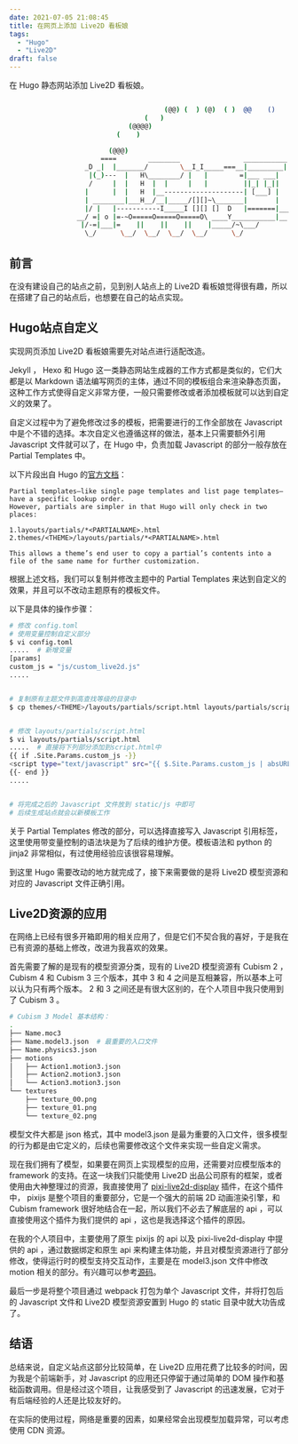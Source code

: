 ```yaml
---
date: 2021-07-05 21:08:45
title: 在网页上添加 Live2D 看板娘
tags:
  - "Hugo"
  - "Live2D"
draft: false
---
```


在 Hugo 静态网站添加 Live2D 看板娘。

<!--more-->

``` bash

                                       (@@) (  ) (@)  ( )  @@    ()    @     O     @     O      @
                                  (   )
                              (@@@@)
                           (    )

                         (@@@)
                       ====        ________                ___________
                   _D _|  |_______/        \__I_I_____===__|_________|
                    |(_)---  |   H\________/ |   |        =|___ ___|      _________________
                    /     |  |   H  |  |     |   |         ||_| |_||     _|                \_____A
                   |      |  |   H  |__--------------------| [___] |   =|                        |
                   | ________|___H__/__|_____/[][]~\_______|       |   -|                        |
                   |/ |   |-----------I_____I [][] []  D   |=======|____|________________________|_
                 __/ =| o |=-~O=====O=====O=====O\ ____Y___________|__|__________________________|_
                  |/-=|___|=    ||    ||    ||    |_____/~\___/          |_D__D__D_|  |_D__D__D_|
                   \_/      \__/  \__/  \__/  \__/      \_/               \_/   \_/    \_/   \_/

```

## 前言

在没有建设自己的站点之前，见到别人站点上的 Live2D 看板娘觉得很有趣，所以在搭建了自己的站点后，也想要在自己的站点实现。

## Hugo站点自定义

实现网页添加 Live2D 看板娘需要先对站点进行适配改造。

Jekyll ， Hexo 和 Hugo 这一类静态网站生成器的工作方式都是类似的，它们大都是以 Markdown 语法编写网页的主体，通过不同的模板组合来渲染静态页面，这种工作方式使得自定义非常方便，一般只需要修改或者添加模板就可以达到自定义的效果了。

自定义过程中为了避免修改过多的模板，把需要进行的工作全部放在 Javascript 中是个不错的选择。本次自定义也遵循这样的做法，基本上只需要额外引用 Javascript 文件就可以了，在 Hugo 中，负责加载 Javascript 的部分一般存放在 Partial Templates 中。

以下片段出自 Hugo 的[官方文档](https://gohugo.io/templates/partials/])：

```
Partial templates—like single page templates and list page templates—have a specific lookup order.
However, partials are simpler in that Hugo will only check in two places:

1.layouts/partials/*<PARTIALNAME>.html
2.themes/<THEME>/layouts/partials/*<PARTIALNAME>.html

This allows a theme’s end user to copy a partial’s contents into a file of the same name for further customization.
```

根据上述文档，我们可以复制并修改主题中的 Partial Templates 来达到自定义的效果，并且可以不改动主题原有的模板文件。

以下是具体的操作步骤：

``` bash
# 修改 config.toml 
# 使用变量控制自定义部分
$ vi config.toml
.....  # 新增变量
[params]
custom_js = "js/custom_live2d.js"  
.....


# 复制原有主题文件到高查找等级的目录中
$ cp themes/<THEME>/layouts/partials/script.html layouts/partials/script.html


# 修改 layouts/partials/script.html
$ vi layouts/partials/script.html
.....  # 直接将下列部分添加到script.html中
{{ if .Site.Params.custom_js -}}
<script type="text/javascript" src="{{ $.Site.Params.custom_js | absURL }}"></script>
{{- end }}
.....


# 将完成之后的 Javascript 文件放到 static/js 中即可
# 后续生成站点就会以新模板工作
```

关于 Partial Templates 修改的部分，可以选择直接写入 Javascript 引用标签，这里使用带变量控制的语法块是为了后续的维护方便。模板语法和 python 的 jinja2 非常相似，有过使用经验应该很容易理解。

到这里 Hugo 需要改动的地方就完成了，接下来需要做的是将 Live2D 模型资源和对应的 Javascript 文件正确引用。

## Live2D资源的应用

在网络上已经有很多开箱即用的相关应用了，但是它们不契合我的喜好，于是我在已有资源的基础上修改，改进为我喜欢的效果。

首先需要了解的是现有的模型资源分类，现有的 Live2D 模型资源有 Cubism 2 ， Cubism 4 和 Cubism 3 三个版本，其中 3 和 4 之间是互相兼容，所以基本上可以认为只有两个版本。 2 和 3 之间还是有很大区别的，在个人项目中我只使用到了 Cubism 3 。

``` bash
# Cubism 3 Model 基本结构：
.
├── Name.moc3
├── Name.model3.json  # 最重要的入口文件
├── Name.physics3.json
├── motions
│   ├── Action1.motion3.json
│   ├── Action2.motion3.json
│   └── Action3.motion3.json
└── textures
    ├── texture_00.png
    ├── texture_01.png
    └── texture_02.png
```

模型文件大都是 json 格式，其中 model3.json 是最为重要的入口文件，很多模型的行为都是由它定义的，后续也需要修改这个文件来实现一些自定义需求。

现在我们拥有了模型，如果要在网页上实现模型的应用，还需要对应模型版本的 framework 的支持。在这一块我们只能使用 Live2D 出品公司原有的框架，或者使用由大神整理过的资源，我直接使用了 [pixi-live2d-display](https://github.com/guansss/pixi-live2d-display) 插件，在这个插件中， pixijs 是整个项目的重要部分，它是一个强大的前端 2D 动画渲染引擎，和 Cubism framework 很好地结合在一起，所以我们不必去了解底层的 api ，可以直接使用这个插件为我们提供的 api ，这也是我选择这个插件的原因。

在我的个人项目中，主要使用了原生 pixijs 的 api 以及 pixi-live2d-display 中提供的 api ，通过数据绑定和原生 api 来构建主体功能，并且对模型资源进行了部分修改，使得运行时的模型支持交互动作，主要是在 model3.json 文件中修改 motion 相关的部分。有兴趣可以参考[源码](https://github.com/yuweizzz/CustomLive2D)。

最后一步是将整个项目通过 webpack 打包为单个 Javascript 文件，并将打包后的 Javascript 文件和 Live2D 模型资源安置到 Hugo 的 static 目录中就大功告成了。

## 结语

总结来说，自定义站点这部分比较简单，在 Live2D 应用花费了比较多的时间，因为我是个前端新手，对 Javascript 的应用还只停留于通过简单的 DOM 操作和基础函数调用。但是经过这个项目，让我感受到了 Javascript 的迅速发展，它对于有后端经验的人还是比较友好的。

在实际的使用过程，网络是重要的因素，如果经常会出现模型加载异常，可以考虑使用 CDN 资源。
